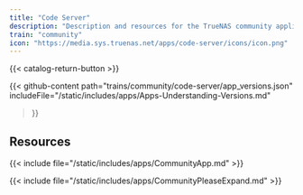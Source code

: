 ```yaml
---
title: "Code Server"
description: "Description and resources for the TrueNAS community application called Code Server."
train: "community"
icon: "https://media.sys.truenas.net/apps/code-server/icons/icon.png"
---
```


{{< catalog-return-button >}}

{{< github-content 
    path="trains/community/code-server/app_versions.json"
	includeFile="/static/includes/apps/Apps-Understanding-Versions.md"
>}}

## Resources

{{< include file="/static/includes/apps/CommunityApp.md" >}}

{{< include file="/static/includes/apps/CommunityPleaseExpand.md" >}}
